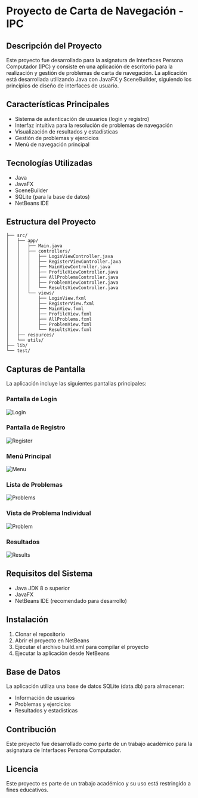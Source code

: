 # Proyecto de Carta de Navegación - IPC

## Descripción del Proyecto

Este proyecto fue desarrollado para la asignatura de Interfaces Persona Computador (IPC) y consiste en una aplicación de escritorio para la realización y gestión de problemas de carta de navegación. La aplicación está desarrollada utilizando Java con JavaFX y SceneBuilder, siguiendo los principios de diseño de interfaces de usuario.

## Características Principales

- Sistema de autenticación de usuarios (login y registro)
- Interfaz intuitiva para la resolución de problemas de navegación
- Visualización de resultados y estadísticas
- Gestión de problemas y ejercicios
- Menú de navegación principal

## Tecnologías Utilizadas

- Java
- JavaFX
- SceneBuilder
- SQLite (para la base de datos)
- NetBeans IDE

## Estructura del Proyecto

```
├── src/
│   ├── app/
│   │   ├── Main.java
│   │   ├── controllers/
│   │   │   ├── LoginViewController.java
│   │   │   ├── RegisterViewController.java
│   │   │   ├── MainViewController.java
│   │   │   ├── ProfileViewController.java
│   │   │   ├── AllProblemsController.java
│   │   │   ├── ProblemViewController.java
│   │   │   └── ResultsViewController.java
│   │   └── views/
│   │       ├── LoginView.fxml
│   │       ├── RegisterView.fxml
│   │       ├── MainView.fxml
│   │       ├── ProfileView.fxml
│   │       ├── AllProblems.fxml
│   │       ├── ProblemView.fxml
│   │       └── ResultsView.fxml
│   ├── resources/
│   └── utils/
├── lib/
└── test/
```

## Capturas de Pantalla

La aplicación incluye las siguientes pantallas principales:

### Pantalla de Login

![Login](images/Login.png)

### Pantalla de Registro

![Register](images/Register.png)

### Menú Principal

![Menu](images/Menu.png)

### Lista de Problemas

![Problems](images/Problems.png)

### Vista de Problema Individual

![Problem](images/Problem.png)

### Resultados

![Results](images/Results.png)

## Requisitos del Sistema

- Java JDK 8 o superior
- JavaFX
- NetBeans IDE (recomendado para desarrollo)

## Instalación

1. Clonar el repositorio
2. Abrir el proyecto en NetBeans
3. Ejecutar el archivo build.xml para compilar el proyecto
4. Ejecutar la aplicación desde NetBeans

## Base de Datos

La aplicación utiliza una base de datos SQLite (data.db) para almacenar:

- Información de usuarios
- Problemas y ejercicios
- Resultados y estadísticas

## Contribución

Este proyecto fue desarrollado como parte de un trabajo académico para la asignatura de Interfaces Persona Computador.

## Licencia

Este proyecto es parte de un trabajo académico y su uso está restringido a fines educativos.
